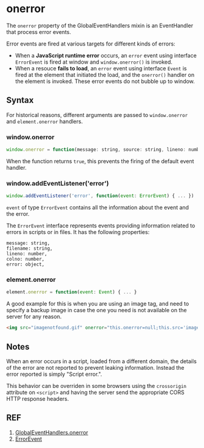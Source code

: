 # onerror

The `onerror` property of the GlobalEventHandlers mixin is an EventHandler that process error events.

Error events are fired at various targets for different kinds of errors:

- When a **JavaScript runtime error** occurs, an `error` event using interface `ErrorEvent` is fired at window and `window.onerror()` is invoked.
- When a resouce **fails to load**, an `error` event using interface `Event` is fired at the element that initiated the load, and the `onerror()` handler on the element is invoked. These error events do not bubble up to window.

## Syntax

For historical reasons, different arguments are passed to `window.onerror` and `element.onerror` handlers.

### window.onerror

```js
window.onerror = function(message: string, source: string, lineno: number, colno: number, error: Error) { ... };
```

When the function returns `true`, this prevents the firing of the default event handler.

### window.addEventListener('error')

```js
window.addEventListener('error', function(event: ErrorEvent) { ... })
```

`event` of type `ErrorEvent` contains all the information about the event and the error.

The `ErrorEvent` interface represents events providing information related to errors in scripts or in files. It has the following properties:

```
message: string,
filename: string,
lineno: number,
colno: number,
error: object,
```

### element.onerror

```js
element.onerror = function(event: Event) { ... }
```

A good example for this is when you are using an image tag, and need to specify a backup image in case the one you need is not available on the server for any reason.

```html
<img src="imagenotfound.gif" onerror="this.onerror=null;this.src='imagefound.gif';" />
```

## Notes

When an error occurs in a script, loaded from a different domain, the details of the error are not reported to prevent leaking information. Instead the error reported is simply "Script error.".

This behavior can be overriden in some browsers using the `crossorigin` attribute on `<script>` and having the server send the appropriate CORS HTTP response headers.

## REF

1. [GlobalEventHandlers.onerror](https://developer.mozilla.org/en-US/docs/Web/API/GlobalEventHandlers/onerror)
1. [ErrorEvent](https://developer.mozilla.org/en-US/docs/Web/API/ErrorEvent)
